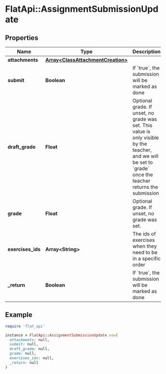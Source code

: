 # FlatApi::AssignmentSubmissionUpdate

## Properties

| Name | Type | Description | Notes |
| ---- | ---- | ----------- | ----- |
| **attachments** | [**Array&lt;ClassAttachmentCreation&gt;**](ClassAttachmentCreation.md) |  | [optional] |
| **submit** | **Boolean** | If &#x60;true&#x60;, the submission will be marked as done | [optional] |
| **draft_grade** | **Float** | Optional grade. If unset, no grade was set. This value is only visible by the teacher, and we will be set to &#x60;grade&#x60; once the teacher returns the submission | [optional] |
| **grade** | **Float** | Optional grade. If unset, no grade was set. | [optional] |
| **exercises_ids** | **Array&lt;String&gt;** | The ids of exercises when they need to be in a specific order | [optional] |
| **_return** | **Boolean** | If &#x60;true&#x60;, the submission will be marked as done | [optional] |

## Example

```ruby
require 'flat_api'

instance = FlatApi::AssignmentSubmissionUpdate.new(
  attachments: null,
  submit: null,
  draft_grade: null,
  grade: null,
  exercises_ids: null,
  _return: null
)
```

